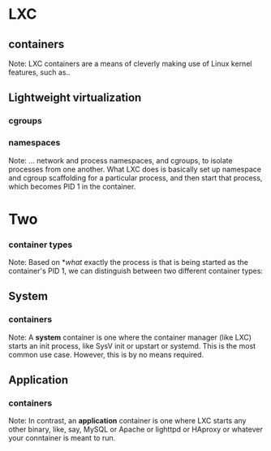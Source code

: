# LXC
## containers

Note: LXC containers are a means of cleverly making use of Linux
kernel features, such as..


## Lightweight virtualization
### cgroups
### namespaces

Note: ... network and process namespaces, and cgroups, to isolate
processes from one another. What LXC does is basically set up
namespace and cgroup scaffolding for a particular process, and then
start that process, which becomes PID 1 in the container.


# Two
### container types

Note: Based on **what* exactly the process is that is being started
as the container's PID 1, we can distinguish between two different
container types:


## System
### containers

Note: A **system** container is one where the container manager (like
LXC) starts an init process, like SysV init or upstart or
systemd. This is the most common use case. However, this is by no
means required.


## Application
### containers

Note: In contrast, an **application** container is one where LXC
starts any other binary, like, say, MySQL or Apache or lighttpd or
HAproxy or whatever your conntainer is meant to run.
